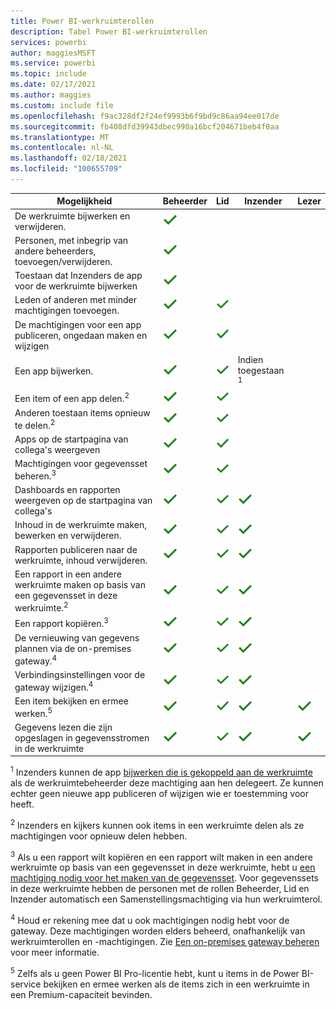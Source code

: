 ```yaml
---
title: Power BI-werkruimterollen
description: Tabel Power BI-werkruimterollen
services: powerbi
author: maggiesMSFT
ms.service: powerbi
ms.topic: include
ms.date: 02/17/2021
ms.author: maggies
ms.custom: include file
ms.openlocfilehash: f9ac328df2f24ef9993b6f9bd9c86aa94ee017de
ms.sourcegitcommit: fb408dfd39943dbec990a16bcf204671beb4f0aa
ms.translationtype: MT
ms.contentlocale: nl-NL
ms.lasthandoff: 02/18/2021
ms.locfileid: "100655709"
---
```

|Mogelijkheid   | Beheerder  | Lid  | Inzender  | Lezer |
|---|---|---|---|---|
| De werkruimte bijwerken en verwijderen.  | ![Ja, vinkje](media/power-bi-workspace-roles-table/green-checkmark.png) |   |   |   | 
| Personen, met inbegrip van andere beheerders, toevoegen/verwijderen.  |  ![Ja, vinkje](media/power-bi-workspace-roles-table/green-checkmark.png) |   |   |   |
| Toestaan dat Inzenders de app voor de werkruimte bijwerken  |  ![Ja, vinkje](media/power-bi-workspace-roles-table/green-checkmark.png) |   |   |   |
| Leden of anderen met minder machtigingen toevoegen.  |  ![Ja, vinkje](media/power-bi-workspace-roles-table/green-checkmark.png) | ![Ja, vinkje](media/power-bi-workspace-roles-table/green-checkmark.png)  |   |   |
| De machtigingen voor een app publiceren, ongedaan maken en wijzigen |  ![Ja, vinkje](media/power-bi-workspace-roles-table/green-checkmark.png) | ![Ja, vinkje](media/power-bi-workspace-roles-table/green-checkmark.png)  |   |   |
| Een app bijwerken. |  ![Ja, vinkje](media/power-bi-workspace-roles-table/green-checkmark.png) | ![Ja, vinkje](media/power-bi-workspace-roles-table/green-checkmark.png)  |  Indien toegestaan <sup>1</sup>  |   |
| Een item of een app delen.<sup>2</sup> |  ![Ja, vinkje](media/power-bi-workspace-roles-table/green-checkmark.png) | ![Ja, vinkje](media/power-bi-workspace-roles-table/green-checkmark.png)  |   |   |
| Anderen toestaan items opnieuw te delen.<sup>2</sup> |  ![Ja, vinkje](media/power-bi-workspace-roles-table/green-checkmark.png) | ![Ja, vinkje](media/power-bi-workspace-roles-table/green-checkmark.png)  |   |   |
| Apps op de startpagina van collega's weergeven |  ![Ja, vinkje](media/power-bi-workspace-roles-table/green-checkmark.png) | ![Ja, vinkje](media/power-bi-workspace-roles-table/green-checkmark.png)  |   |   |
| Machtigingen voor gegevensset beheren.<sup>3</sup> | ![Ja, vinkje](media/power-bi-workspace-roles-table/green-checkmark.png) | ![Ja, vinkje](media/power-bi-workspace-roles-table/green-checkmark.png) |  |  |
| Dashboards en rapporten weergeven op de startpagina van collega's |  ![Ja, vinkje](media/power-bi-workspace-roles-table/green-checkmark.png) | ![Ja, vinkje](media/power-bi-workspace-roles-table/green-checkmark.png)  | ![Ja, vinkje](media/power-bi-workspace-roles-table/green-checkmark.png) |   |
| Inhoud in de werkruimte maken, bewerken en verwijderen.  |  ![Ja, vinkje](media/power-bi-workspace-roles-table/green-checkmark.png) | ![Ja, vinkje](media/power-bi-workspace-roles-table/green-checkmark.png)  | ![Ja, vinkje](media/power-bi-workspace-roles-table/green-checkmark.png)  |   |
| Rapporten publiceren naar de werkruimte, inhoud verwijderen.  |  ![Ja, vinkje](media/power-bi-workspace-roles-table/green-checkmark.png) | ![Ja, vinkje](media/power-bi-workspace-roles-table/green-checkmark.png)  | ![Ja, vinkje](media/power-bi-workspace-roles-table/green-checkmark.png)  |   |
| Een rapport in een andere werkruimte maken op basis van een gegevensset in deze werkruimte.<sup>2</sup> |  ![Ja, vinkje](media/power-bi-workspace-roles-table/green-checkmark.png) | ![Ja, vinkje](media/power-bi-workspace-roles-table/green-checkmark.png)  | ![Ja, vinkje](media/power-bi-workspace-roles-table/green-checkmark.png)  |   |
| Een rapport kopiëren.<sup>3</sup> | ![Ja, vinkje](media/power-bi-workspace-roles-table/green-checkmark.png) | ![Ja, vinkje](media/power-bi-workspace-roles-table/green-checkmark.png) | ![Ja, vinkje](media/power-bi-workspace-roles-table/green-checkmark.png) |  |
| De vernieuwing van gegevens plannen via de on-premises gateway.<sup>4</sup> | ![Ja, vinkje](media/power-bi-workspace-roles-table/green-checkmark.png) | ![Ja, vinkje](media/power-bi-workspace-roles-table/green-checkmark.png) | ![Ja, vinkje](media/power-bi-workspace-roles-table/green-checkmark.png) |  |
| Verbindingsinstellingen voor de gateway wijzigen.<sup>4</sup> | ![Ja, vinkje](media/power-bi-workspace-roles-table/green-checkmark.png) | ![Ja, vinkje](media/power-bi-workspace-roles-table/green-checkmark.png) | ![Ja, vinkje](media/power-bi-workspace-roles-table/green-checkmark.png) |  |
| Een item bekijken en ermee werken.<sup>5</sup> |  ![Ja, vinkje](media/power-bi-workspace-roles-table/green-checkmark.png) | ![Ja, vinkje](media/power-bi-workspace-roles-table/green-checkmark.png)  | ![Ja, vinkje](media/power-bi-workspace-roles-table/green-checkmark.png)  | ![Ja, vinkje](media/power-bi-workspace-roles-table/green-checkmark.png)  |
| Gegevens lezen die zijn opgeslagen in gegevensstromen in de werkruimte | ![Ja, vinkje](media/power-bi-workspace-roles-table/green-checkmark.png) | ![Ja, vinkje](media/power-bi-workspace-roles-table/green-checkmark.png) | ![Ja, vinkje](media/power-bi-workspace-roles-table/green-checkmark.png) | ![Ja, vinkje](media/power-bi-workspace-roles-table/green-checkmark.png) |

<sup>1</sup> Inzenders kunnen de app [bijwerken die is gekoppeld aan de werkruimte](../collaborate-share/service-create-the-new-workspaces.md#allow-contributors-to-update-the-app) als de werkruimtebeheerder deze machtiging aan hen delegeert. Ze kunnen echter geen nieuwe app publiceren of wijzigen wie er toestemming voor heeft.

<sup>2</sup> Inzenders en kijkers kunnen ook items in een werkruimte delen als ze machtigingen voor opnieuw delen hebben.

<sup>3</sup> Als u een rapport wilt kopiëren en een rapport wilt maken in een andere werkruimte op basis van een gegevensset in deze werkruimte, hebt u [een machtiging nodig voor het maken van de gegevensset](../connect-data/service-datasets-build-permissions.md). Voor gegevenssets in deze werkruimte hebben de personen met de rollen Beheerder, Lid en Inzender automatisch een Samenstellingsmachtiging via hun werkruimterol.

<sup>4</sup> Houd er rekening mee dat u ook machtigingen nodig hebt voor de gateway. Deze machtigingen worden elders beheerd, onafhankelijk van werkruimterollen en -machtigingen. Zie [Een on-premises gateway beheren](/data-integration/gateway/service-gateway-manage) voor meer informatie.

<sup>5</sup> Zelfs als u geen Power BI Pro-licentie hebt, kunt u items in de Power BI-service bekijken en ermee werken als de items zich in een werkruimte in een Premium-capaciteit bevinden.
